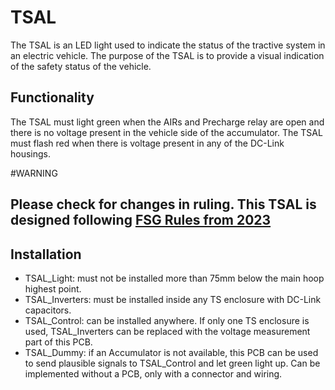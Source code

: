 # TSAL
The TSAL is an LED light used to indicate the status of the tractive system in an electric vehicle. The purpose of the TSAL is to provide a visual indication of the safety status of the vehicle.

## Functionality
The TSAL must light green when the AIRs and Precharge relay are open and there is no voltage present in the vehicle side of the accumulator. The TSAL must flash red when there is voltage present in any of the DC-Link housings.

#WARNING
## Please check for changes in ruling. This TSAL is designed following [FSG Rules from 2023](https://www.formulastudent.de/fileadmin/user_upload/all/2023/rules/FS-Rules_2023_v1.1.pdf)

## Installation
- TSAL_Light: must not be installed more than 75mm below the main hoop highest point.
- TSAL_Inverters: must be installed inside any TS enclosure with DC-Link capacitors.
- TSAL_Control: can be installed anywhere. If only one TS enclosure is used, TSAL_Inverters can be replaced with the voltage measurement part of this PCB.
- TSAL_Dummy: if an Accumulator is not available, this PCB can be used to send plausible signals to TSAL_Control and let green light up. Can be implemented without a PCB, only with a connector and wiring.

